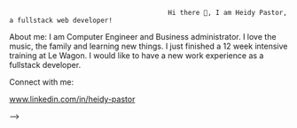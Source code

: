                                             Hi there 👋, I am Heidy Pastor, a fullstack web developer!

About me:  I am Computer Engineer and Business administrator. I love the music, the family and learning new things. I just finished a 12 week intensive training at Le Wagon. I would like to have a new work experience as a fullstack developer.

Connect with me:

www.linkedin.com/in/heidy-pastor



-->
